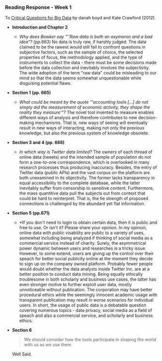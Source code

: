### Reading Response - Week 1
To [Critical Questions for Big Data](https://github.com/leoneckert/critical-data-and-visualization-spring-2020/blob/master/readings/boyd_crawford_2012.pdf) by danah boyd and Kate Crawford (2012).

* **Introduction and Chapter 2**
    * *Why does Bowker say "''Raw data is both an oxymoron and a bad idea"? (pp.663)*
    No data is truly raw, if harshly judged. The data claimed to be the rawest would still fail to confront questions in subjective factors, such as the sample of choice, the selected properties of focus, the methodology applied, and the type of instruments to collect the data - there must be some decisions made before the data collection and inevitably involves the subjectivity. The wide adoption of the term "raw data" could be misleading to our mind so that the data seems somewhat unquestionable while disguising potential flaws.

* **Section 1 (pp. 665)**
    * *What could be meant by the quote "'accounting tools [...] do not simply aid the measurement of economic activity, they shape the reality they measure'"?*
    The novel tool invented to measure enables different ways of analysis and therefore contributes to new decision-making mechanisms. That is, new ways of seeing will eventually result in new ways of interacting,  making not only the previous knowledge, but also the previous system of knowledge obsolete. 

* **Section 3 and 4 (pp. 668)**
    * *In which way is Twitter data limited?*
    The owners of each thread of online data (tweets) and the intended sample of population do not form a one-to-one correspondence, which is overlooked in many research processes thus producing inaccuracy. Besides, the entry of Twitter data (public APIs) and the vast corpus on the platform are both unexamined in its objectivity. The former lacks transparency in equal accessibility to the complete database, while the latter inevitably suffer from censorship to sensitive content. Furthermore, the mass quantitive data pull the subjects out from context that could be hard to reinterpret. That is, the tie strength of proposed connections is challenged by the abundant yet flat information.
    
* **Section 5 (pp.671)**
    * *If you don't need to login to obtain certain data, then it is public and free to use. Or isn't it? Please share your opinion.
    In my opinion, online data with public visability are public to a variety of uses, somewhat including being analyzed if thinking of social media as a commercial service instead of charity. Surely, the asymmetrical power dynamic between users and researches is a tricky issue. However, to some extend, users are giving up the control over their speach for better social publicity online at the moment they decide to sign up on the company owned platform. Probably fewer people would doubt whether the data analysts inside Twitter Inc. are at a better position to conduct data mining. Being equally ethically troublesome in both scholarly and business use cases, the latter has even stronger motive to further exploit user data, mostly unnoticeable without publication. The corporation may have better procedural ethics while the seemingly innocent academic usage with transparent publication may result in worse scenarios for individual users. In short, the usage of public data is a debatable question covering numerous topics - data privacy, social media as a field of speach and also a commercial service, and scholarly and business ethics.
    

* **Section 6**
    > We should consider how the tools participate in shaping the world with us as we use them.
    
    Well Said.
